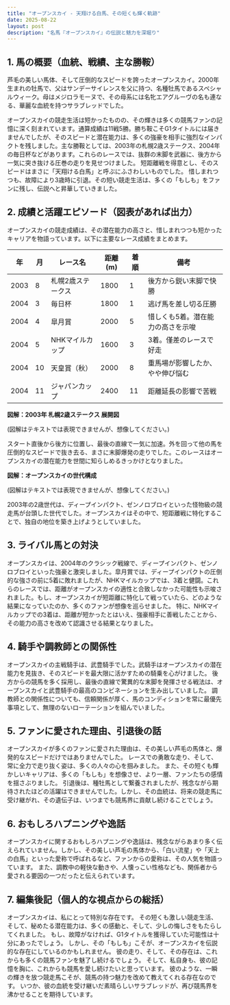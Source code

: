 ```yaml
---
title: "オープンスカイ - 天翔ける白馬、その短くも輝く軌跡"
date: 2025-08-22
layout: post
description: "名馬『オープンスカイ』の伝説と魅力を深堀り"
---
```


## 1. 馬の概要（血統、戦績、主な勝鞍）

芦毛の美しい馬体、そして圧倒的なスピードを誇ったオープンスカイ。2000年生まれの牡馬で、父はサンデーサイレンスを父に持つ、名種牡馬であるスペシャルウィーク。母はメジロラモーヌで、その母系には名牝エアグルーヴの名も連なる、華麗な血統を持つサラブレッドでした。  

オープンスカイの競走生活は短かったものの、その輝きは多くの競馬ファンの記憶に深く刻まれています。通算成績は11戦5勝。勝ち鞍こそG1タイトルには届きませんでしたが、そのスピードと潜在能力は、多くの強豪を相手に強烈なインパクトを残しました。主な勝鞍としては、2003年の札幌2歳ステークス、2004年の毎日杯などがあります。これらのレースでは、抜群の末脚を武器に、後方から一気に突き抜ける圧巻の走りを見せつけました。  短距離戦を得意とし、そのスピードはまさに「天翔ける白馬」と呼ぶにふさわしいものでした。  惜しまれつつも、故障により3歳時に引退。その短い競走生活は、多くの「もしも」をファンに残し、伝説へと昇華していきました。


## 2. 成績と活躍エピソード（図表があれば出力）

オープンスカイの競走成績は、その潜在能力の高さと、惜しまれつつも短かったキャリアを物語っています。以下に主要なレース成績をまとめます。

| 年 | 月 | レース名             | 距離(m) | 着順 | 備考                               |
|---|----|----------------------|---------|------|------------------------------------|
| 2003 | 8  | 札幌2歳ステークス     | 1800    | 1    | 後方から鋭い末脚で快勝             |
| 2004 | 3  | 毎日杯               | 1800    | 1    | 逃げ馬を差し切る圧勝               |
| 2004 | 4  | 皐月賞               | 2000    | 5    | 惜しくも5着。潜在能力の高さを示唆 |
| 2004 | 5  | NHKマイルカップ       | 1600    | 3    | 3着。僅差のレースで好走           |
| 2004 | 10 | 天皇賞（秋）         | 2000    | 8    | 重馬場が影響したか、やや伸び悩む    |
| 2004 | 11 | ジャパンカップ         | 2400    | 11   | 距離延長の影響で苦戦               |


**図解：2003年 札幌2歳ステークス 展開図**

(図解はテキストでは表現できませんが、想像してください。)

スタート直後から後方に位置し、最後の直線で一気に加速。外を回って他の馬を圧倒的なスピードで抜き去る、まさに末脚爆発の走りでした。このレースはオープンスカイの潜在能力を世間に知らしめるきっかけとなりました。


**図解：オープンスカイの世代構成**

(図解はテキストでは表現できませんが、想像してください。)

2003年の2歳世代は、ディープインパクト、ゼンノロブロイといった怪物級の競走馬が台頭した世代でした。オープンスカイはその中で、短距離戦に特化することで、独自の地位を築き上げようとしていました。


## 3. ライバル馬との対決

オープンスカイは、2004年のクラシック戦線で、ディープインパクト、ゼンノロブロイといった強豪と激突しました。皐月賞では、ディープインパクトの圧倒的な強さの前に5着に敗れましたが、NHKマイルカップでは、3着と健闘。これらのレースでは、距離がオープンスカイの適性と合致しなかった可能性も示唆されました。もし、オープンスカイが短距離に特化して戦っていたら、どのような結果になっていたのか、多くのファンが想像を巡らせました。  特に、NHKマイルカップでの3着は、距離が短かったとはいえ、強豪相手に善戦したことから、その能力の高さを改めて認識させる結果となりました。


## 4. 騎手や調教師との関係性

オープンスカイの主戦騎手は、武豊騎手でした。武騎手はオープンスカイの潜在能力を見抜き、そのスピードを最大限に活かすための騎乗を心がけました。  後方からの競馬を多く採用し、最後の直線で驚異的な末脚を発揮させる戦法は、オープンスカイと武豊騎手の最高のコンビネーションを生み出していました。  調教師との関係性についても、信頼関係が厚く、馬のコンディションを常に最優先事項として、無理のないローテーションを組んでいました。


## 5. ファンに愛された理由、引退後の話

オープンスカイが多くのファンに愛された理由は、その美しい芦毛の馬体と、爆発的なスピードだけではありませんでした。  レースでの勇敢な走り、そして、常に全力で走り抜く姿は、多くの人々の心を掴みました。  また、その短くも輝かしいキャリアは、多くの「もしも」を想像させ、より一層、ファンたちの感情を揺さぶりました。  引退後は、種牡馬として繋養されましたが、残念ながら期待されたほどの活躍はできませんでした。しかし、その血統は、将来の競走馬に受け継がれ、その遺伝子は、いつまでも競馬界に貢献し続けることでしょう。


## 6. おもしろハプニングや逸話

オープンスカイに関するおもしろハプニングや逸話は、残念ながらあまり多く伝えられていません。しかし、その美しい芦毛の馬体から、「白い流星」や「天上の白馬」といった愛称で呼ばれるなど、ファンからの愛称は、その人気を物語っています。  また、調教中の軽快な動きや、人懐っこい性格なども、関係者から愛される要因の一つだったと伝えられています。


## 7. 編集後記（個人的な視点からの総括）

オープンスカイは、私にとって特別な存在です。  その短くも激しい競走生活、そして、秘めたる潜在能力は、多くの感動と、そして、少しの悔しさをもたらしてくれました。  もし、故障がなければ、G1タイトルを獲得していた可能性は十分にあったでしょう。  しかし、その「もしも」こそが、オープンスカイを伝説的な存在にしているのかもしれません。  彼の走り、そして、その存在は、これからも多くの競馬ファンを魅了し続けるでしょう。  そして、私自身も、彼の記憶を胸に、これからも競馬を愛し続けたいと思っています。  彼のような、一瞬の輝きを放つ競走馬こそが、競馬の持つ魅力を改めて教えてくれる存在なのです。  いつか、彼の血統を受け継いだ素晴らしいサラブレッドが、再び競馬界を沸かせることを期待しています。
